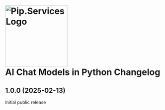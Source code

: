 # <img src="https://uploads-ssl.webflow.com/5ea5d3315186cf5ec60c3ee4/5edf1c94ce4c859f2b188094_logo.svg" alt="Pip.Services Logo" width="200"> <br/> AI Chat Models in Python Changelog

## <a name="1.0.0"></a> 1.0.0 (2025-02-13)

Initial public release
